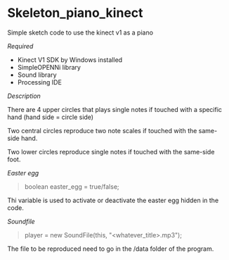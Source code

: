 # Skeleton_piano_kinect
Simple sketch code to use the kinect v1 as a piano

*Required*

- Kinect V1 SDK by Windows installed 
- SimpleOPENNi library
- Sound library
- Processing IDE

*Description*

There are 4 upper circles that plays single notes if touched with a specific hand (hand side = circle side)

Two central circles reproduce two note scales if touched with the same-side hand.

Two lower circles reproduce single notes if touched with the same-side foot.

*Easter egg*

> boolean easter_egg = true/false;

Thi variable is used to activate or deactivate the easter egg hidden in the code.

*Soundfile*

> player = new SoundFile(this, "<whatever_title>.mp3");

The file to be reproduced need to go in the /data folder of the program.
